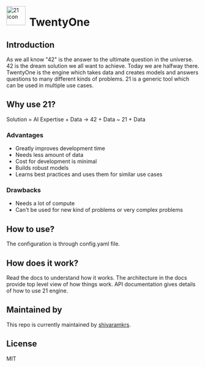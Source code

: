 <img src="https://repository-images.githubusercontent.com/311664407/9c54d480-2390-11eb-85ff-88d0c175e486"
     alt="21 icon"
     style="float: left; margin-right: 10px;" height="50px"/>

# TwentyOne 

## Introduction
As we all know "42" is the answer to the ultimate question in the universe. 42 is the dream solution we all want to achieve. Today we are halfway there. TwentyOne is the engine which takes data and creates models and answers questions to many different kinds of problems. 21 is a generic tool which can be used in multiple use cases.

## Why use 21?

Solution = AI Expertise + Data -> 42 + Data ~ 21 + Data

### Advantages
- Greatly improves development time
- Needs less amount of data
- Cost for development is minimal
- Builds robust models
- Learns best practices and uses them for similar use cases

### Drawbacks
- Needs a lot of compute
- Can't be used for new kind of problems or very complex problems

## How to use?

The configuration is through config.yaml file.

## How does it work?

Read the docs to understand how it works. The architecture in the docs provide top level view of how things work. API documentation gives details of how to use 21 engine.

## Maintained by

This repo is currently maintained by [shivaramkrs](https://github.com/shivaramkrs).

## License

MIT